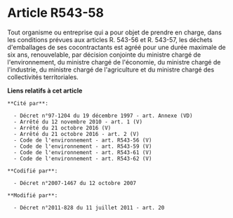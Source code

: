 # Article R543-58

Tout organisme ou entreprise qui a pour objet de prendre en charge, dans les conditions prévues aux articles R. 543-56 et R.
543-57, les déchets d'emballages de ses cocontractants est agréé pour une durée maximale de six ans, renouvelable, par
décision conjointe du ministre chargé de l'environnement, du ministre chargé de l'économie, du ministre chargé de
l'industrie, du ministre chargé de l'agriculture et du ministre chargé des collectivités territoriales.

**Liens relatifs à cet article**

	**Cité par**:

	  - Décret n°97-1204 du 19 décembre 1997 - art. Annexe (VD)
	  - Arrêté du 12 novembre 2010 - art. 1 (V)
	  - Arrêté du 21 octobre 2016 (V)
	  - Arrêté du 21 octobre 2016 - art. 2 (V)
	  - Code de l'environnement - art. R543-56 (V)
	  - Code de l'environnement - art. R543-59 (V)
	  - Code de l'environnement - art. R543-61 (V)
	  - Code de l'environnement - art. R543-62 (V)

	**Codifié par**:

	  - Décret n°2007-1467 du 12 octobre 2007

	**Modifié par**:

	  - Décret n°2011-828 du 11 juillet 2011 - art. 20

